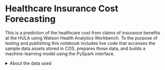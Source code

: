 # Healthcare Insurance Cost Forecasting #

This is a prediction of the healthcare cost from claims of insurance benefits at the HULA using Watson Health Analytics Workbench. To the purpose of testing and publishing this notebook includes live code that accesses the sample data assets stored in COS, prepares those data, and builds a machine-learning model using the PySpark interface. 

<details>
    <summary>About the data used</summary>
        <p>The sample data assets include synthetic healthcare beneficiary claims data publicly available from the Agency for Healthcare Research and Quality (HRAC). The data records contain ICD9 diagnosis for claims data that follow the FHIR specification. One of the data assets contains clinical classification categories to which the diagnostic codes from the claims data are converted. The notebook trains a linear regression model from a subset of the data, and validates it on another, validation subset. The model predicts future medical service costs.
        </p>
 </details>
          

